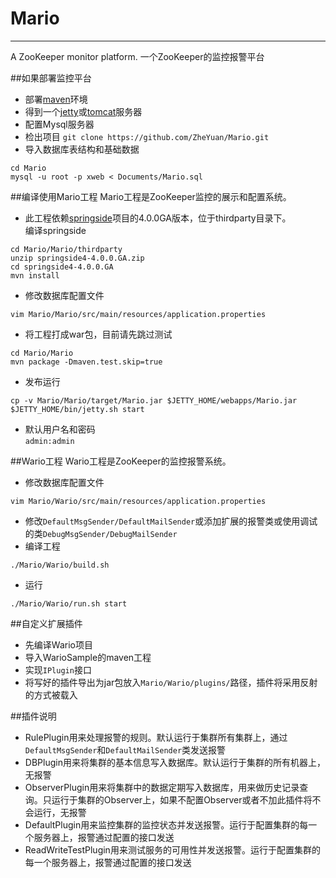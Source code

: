 # Mario
- - -
A ZooKeeper monitor platform.
一个ZooKeeper的监控报警平台

##如果部署监控平台
* 部署[maven](http://maven.apache.org/)环境
* 得到一个[jetty](http://www.eclipse.org/jetty/)或[tomcat](http://www.eclipse.org/jetty/)服务器
* 配置Mysql服务器
* 检出项目
`git clone https://github.com/ZheYuan/Mario.git`
* 导入数据库表结构和基础数据   
```
cd Mario   
mysql -u root -p xweb < Documents/Mario.sql
```

##编译使用Mario工程
Mario工程是ZooKeeper监控的展示和配置系统。

* 此工程依赖[springside](https://github.com/springside/springside4)项目的4.0.0GA版本，位于thirdparty目录下。   
编译springside   
```   
cd Mario/Mario/thirdparty   
unzip springside4-4.0.0.GA.zip   
cd springside4-4.0.0.GA   
mvn install
```
* 修改数据库配置文件
```
vim Mario/Mario/src/main/resources/application.properties
```
* 将工程打成war包，目前请先跳过测试
```
cd Mario/Mario
mvn package -Dmaven.test.skip=true
```
* 发布运行   
```
cp -v Mario/Mario/target/Mario.jar $JETTY_HOME/webapps/Mario.jar   
$JETTY_HOME/bin/jetty.sh start
```
* 默认用户名和密码   
`admin:admin`

##Wario工程
Wario工程是ZooKeeper的监控报警系统。

* 修改数据库配置文件   
```
vim Mario/Wario/src/main/resources/application.properties
```
* 修改`DefaultMsgSender/DefaultMailSender`或添加扩展的报警类或使用调试的类`DebugMsgSender/DebugMailSender`
* 编译工程   
```
./Mario/Wario/build.sh
```
* 运行   
```
./Mario/Wario/run.sh start
```

##自定义扩展插件

* 先编译Wario项目
* 导入WarioSample的maven工程
* 实现`IPlugin`接口
* 将写好的插件导出为jar包放入`Mario/Wario/plugins/`路径，插件将采用反射的方式被载入

##插件说明

* RulePlugin用来处理报警的规则。默认运行于集群所有集群上，通过`DefaultMsgSender`和`DefaultMailSender`类发送报警
* DBPlugin用来将集群的基本信息写入数据库。默认运行于集群的所有机器上，无报警
* ObserverPlugin用来将集群中的数据定期写入数据库，用来做历史记录查询。只运行于集群的Observer上，如果不配置Observer或者不加此插件将不会运行，无报警
* DefaultPlugin用来监控集群的监控状态并发送报警。运行于配置集群的每一个服务器上，报警通过配置的接口发送
* ReadWriteTestPlugin用来测试服务的可用性并发送报警。运行于配置集群的每一个服务器上，报警通过配置的接口发送

